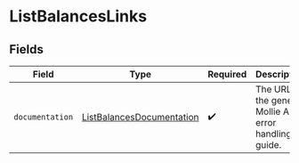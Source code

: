 # ListBalancesLinks


## Fields

| Field                                                                         | Type                                                                          | Required                                                                      | Description                                                                   |
| ----------------------------------------------------------------------------- | ----------------------------------------------------------------------------- | ----------------------------------------------------------------------------- | ----------------------------------------------------------------------------- |
| `documentation`                                                               | [ListBalancesDocumentation](../../models/errors/ListBalancesDocumentation.md) | :heavy_check_mark:                                                            | The URL to the generic Mollie API error handling guide.                       |